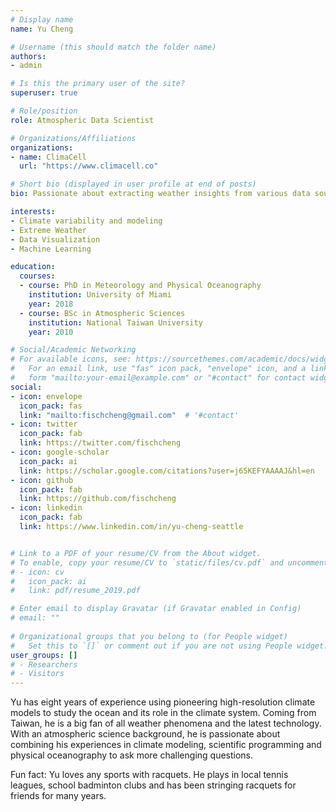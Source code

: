 ```yaml
---
# Display name
name: Yu Cheng

# Username (this should match the folder name)
authors:
- admin

# Is this the primary user of the site?
superuser: true

# Role/position
role: Atmospheric Data Scientist

# Organizations/Affiliations
organizations:
- name: ClimaCell
  url: "https://www.climacell.co"

# Short bio (displayed in user profile at end of posts)
bio: Passionate about extracting weather insights from various data sources, and mapping weather data everywhere in the world.

interests:
- Climate variability and modeling
- Extreme Weather
- Data Visualization
- Machine Learning

education:
  courses:
  - course: PhD in Meteorology and Physical Oceanography
    institution: University of Miami
    year: 2018
  - course: BSc in Atmospheric Sciences
    institution: National Taiwan University
    year: 2010

# Social/Academic Networking
# For available icons, see: https://sourcethemes.com/academic/docs/widgets/#icons
#   For an email link, use "fas" icon pack, "envelope" icon, and a link in the
#   form "mailto:your-email@example.com" or "#contact" for contact widget.
social:
- icon: envelope
  icon_pack: fas
  link: "mailto:fischcheng@gmail.com"  # '#contact'
- icon: twitter
  icon_pack: fab
  link: https://twitter.com/fischcheng
- icon: google-scholar
  icon_pack: ai
  link: https://scholar.google.com/citations?user=j65KEFYAAAAJ&hl=en
- icon: github
  icon_pack: fab
  link: https://github.com/fischcheng
- icon: linkedin
  icon_pack: fab
  link: https://www.linkedin.com/in/yu-cheng-seattle


# Link to a PDF of your resume/CV from the About widget.
# To enable, copy your resume/CV to `static/files/cv.pdf` and uncomment the lines below.  
# - icon: cv
#   icon_pack: ai
#   link: pdf/resume_2019.pdf

# Enter email to display Gravatar (if Gravatar enabled in Config)
# email: ""
  
# Organizational groups that you belong to (for People widget)
#   Set this to `[]` or comment out if you are not using People widget.  
user_groups: []
# - Researchers
# - Visitors
---
```


Yu has eight years of experience using pioneering high-resolution climate models to study the ocean and its role in the climate system. Coming from Taiwan, he is a big fan of all weather phenomena and the latest technology. With an atmospheric science background, he is passionate about combining his experiences in climate modeling, scientific programming and physical oceanography to ask more challenging questions.

Fun fact: Yu loves any sports with racquets. He plays in local tennis leagues, school badminton clubs and has been stringing racquets for friends for many years.
